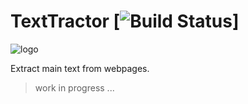 TextTractor [![Build Status](https://travis-ci.org/walkr/texttractor.svg?branch=master)]
============

![logo](http://i.imgur.com/gpiz3DU.png)

Extract main text from webpages.

> work in progress ...